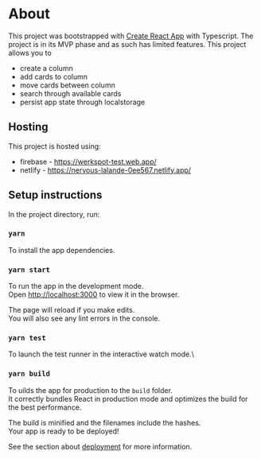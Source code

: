 # About

This project was bootstrapped with [Create React App](https://github.com/facebook/create-react-app) with Typescript. The project is in its MVP phase and as such has limited features.
This project allows you to 
 - create a column
 - add cards to column
 - move cards between column
 - search through available cards
 - persist app state through localstorage
 
## Hosting

This project is hosted using:
 - firebase - https://werkspot-test.web.app/
 - netlify - https://nervous-lalande-0ee567.netlify.app/
## Setup instructions

In the project directory, run:

### `yarn`

To install the app dependencies.

### `yarn start`

To run the app in the development mode.\
Open [http://localhost:3000](http://localhost:3000) to view it in the browser.

The page will reload if you make edits.\
You will also see any lint errors in the console.

### `yarn test`

To launch the test runner in the interactive watch mode.\

### `yarn build`

To uilds the app for production to the `build` folder.\
It correctly bundles React in production mode and optimizes the build for the best performance.

The build is minified and the filenames include the hashes.\
Your app is ready to be deployed!

See the section about [deployment](https://facebook.github.io/create-react-app/docs/deployment) for more information.

